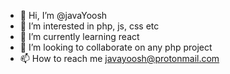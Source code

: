- 👋 Hi, I’m @javaYoosh
- 👀 I’m interested in php, js, css etc
- 🌱 I’m currently learning react
- 💞️ I’m looking to collaborate on any php project
- 📫 How to reach me javayoosh@protonmail.com

<!---
javaYoosh/javaYoosh is a ✨ special ✨ repository because its `README.md` (this file) appears on your GitHub profile.
You can click the Preview link to take a look at your changes.
--->
